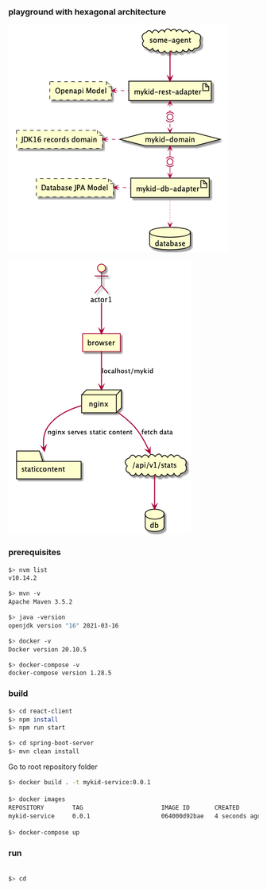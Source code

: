### playground with hexagonal architecture

![](spring-boot-server/doc/architecture.png)

![](spring-boot-server/doc/dataflow.png)

### prerequisites
```bash
$> nvm list
v10.14.2
```

```bash
$> mvn -v
Apache Maven 3.5.2
```

```bash
$> java -version
openjdk version "16" 2021-03-16
```

```bash
$> docker -v
Docker version 20.10.5
```

```bash
$> docker-compose -v
docker-compose version 1.28.5
```

### build

```bash
$> cd react-client
$> npm install
$> npm run start
```

```bash
$> cd spring-boot-server
$> mvn clean install
```

Go to root repository folder
```bash
$> docker build . -t mykid-service:0.0.1

$> docker images
REPOSITORY        TAG                      IMAGE ID       CREATED         SIZE
mykid-service     0.0.1                    064000d92bae   4 seconds ago   534MB

$> docker-compose up
```




### run 
```bash

$> cd 

```